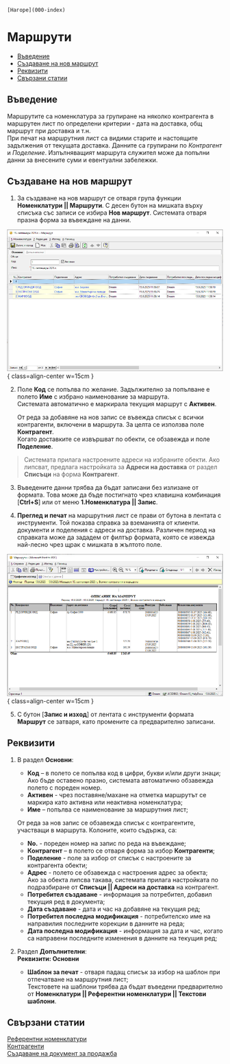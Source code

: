 ```{only} html
[Нагоре](000-index)
```

# **Маршрути**

- [Въведение](#въведение)
- [Създаване на нов маршрут](#създаване-на-нов-маршрут)   
- [Реквизити](#реквизити)
- [Свързани статии](#свързани-статии)  

## **Въведение**

Маршрутите са номенклатура за групиране на няколко контрагента в маршрутен лист по определени критерии - дата на доставка, общ маршрут при доставка и т.н.  
При печат на маршрутния лист са видими старите и настоящите задължения от текущата доставка. Данните са групирани по *Контрагент* и *Поделение*. Изпълняващият маршрута служител може да попълни данни за внесените суми и евентуални забележки.

## **Създаване на нов маршрут**  

1) За създаване на нов маршрут се отваря група функции **Номенклатури || Маршрути**. С десен бутон на мишката върху списъка със записи се избира **Нов маршрут**. Системата отваря празна форма за въвеждане на данни.  

![](909-dealer-routes1.png){ class=align-center w=15cm }

2) Поле **Код** се попълва по желание. Задължително за попълване е полето **Име** с избрано наименование за маршрута.  
Системата автоматично е маркирала текущия маршрут с **Активен**.  

   От реда за добавяне на нов запис се въвежда списък с всички контрагенти, включени в маршрута. За целта се използва поле **Контрагент**.  
   Когато доставките се извършват по обекти, се обзавежда и поле **Поделение**.  

> Системата прилага настроените адреси на избраните обекти. Ако липсват, предлага настройката за **Адреси на доставка** от раздел **Списъци** на форма **Контрагент**.  

3) Въведените данни трябва да бъдат записани без излизане от формата. Това може да бъде постигнато чрез клавишна комбинация [**Ctrl+S**] или от меню **1.Номенклатура || Запис**.  

4) **Преглед и печат** на маршрутния лист се прави от бутона в лентата с инструменти. Той показва справка за вземанията от клиенти.  документи и поделения с адреси на доставка. Различен период на справката може да зададем от филтър формата, която се извежда най-лесно чрез щрак с мишката в жълтото поле.

![](909-dealer-routes2.png){ class=align-center w=15cm }

5) С бутон [**Запис и изход**] от лентата с инструменти формата **Маршрут** се затваря, като промените са предварително записани. 

## **Реквизити**

1) В раздел **Основни**:  
   - **Код** – в полето се попълва код в цифри, букви и/или други знаци;  
   Ако бъде оставено празно, системата автоматично обзавежда полето с пореден номер.  
   - **Активен** - чрез поставяне/махане на отметка маршрутът се маркира като активна или неактивна номенклатура;  
   - **Име** – попълва се наименование за маршрутния лист;  

   От реда за нов запис се обзавежда списък с контрагентите, участващи в маршрута. Колоните, които съдържа, са:  
   - **No.** - пореден номер на запис по реда на въвеждане;  
   - **Контрагент** – в полето се отваря форма за избор **Контрагенти**;  
   - **Поделение** - поле за избор от списък с настроените за контрагента обекти;  
   - **Адрес** - полето се обзавежда с настроения адрес за обекта;  
   Ако за обекта липсва такава, системата прилага настройката по подразбиране от **Списъци || Адреси на доставка** на контрагент.    
   - **Потребител създаване** - информация за потребител, добавил текущия ред в документа;  
   - **Дата създаване** - дата и час на добавяне на текущия ред;  
   - **Потребител последна модификация** - потребителско име на направилия последните корекции в данните на реда;  
   - **Дата последна модификация** - информация за дата и час, когато са направени последните изменения в данните на текущия ред;  

2) Раздел **Допълнителни**:  
   **Реквизити: Основни**  
   - **Шаблон за печат** - отваря падащ списък за избор на шаблон при отпечатване на маршрутния лист;  
   Текстовете на шаблони трябва да бъдат въведени предварително от **Номенклатури || Референтни номенклатури || Текстови шаблони**.  

## **Свързани статии**  

[Референтни номенклатури](001-ref-nomenclatures.md)  
[Контрагенти](002-contragents.md)  
[Създаване на документ за продажба](../../002-docs/002-trade-system/001-orders-sales-purchase-documents/003-create-sales-document.md)  